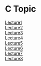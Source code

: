 # C Topic
<a href = "https://github.com/eric2003-tj/C_basic_topic/tree/main/Lesson1">Lecture1</a>
<br />
<a href = "https://github.com/eric2003-tj/C_basic_topic/tree/main/Lesson2">Lecture2</a>
<br />
<a href = "https://github.com/eric2003-tj/C_basic_topic/tree/main/Lesson3">Lecture3</a>
<br />
<a href = "https://github.com/eric2003-tj/C_basic_topic/tree/main/Lesson4">Lecture4</a>
<br />
<a href = "https://github.com/eric2003-tj/C_basic_topic/tree/main/Lesson5">Lecture5</a>
<br />
<a href = "https://github.com/eric2003-tj/C_basic_topic/tree/main/Lesson6">Lecture6</a>
<br />
<a href = "https://github.com/eric2003-tj/C_basic_topic/tree/main/Lesson7">Lecture7</a>
<br />
<a href = "https://github.com/eric2003-tj/C_basic_topic/tree/main/Lesson8">Lecture8</a>
